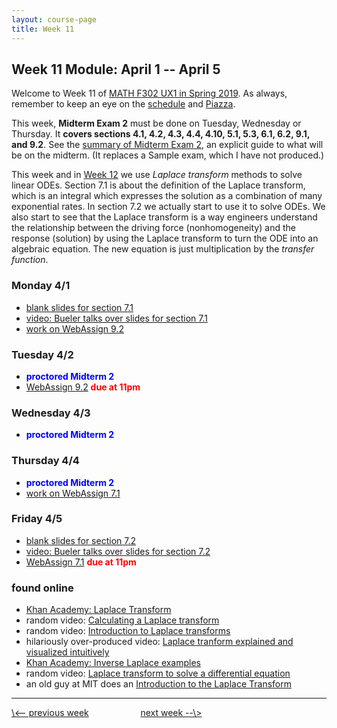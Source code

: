 ```yaml
---
layout: course-page
title: Week 11
---
```


## Week 11 Module: April 1 -- April 5

Welcome to Week 11 of [MATH F302 UX1 in Spring 2019](index.html).  As always, remember to keep an eye on the [schedule](schedule.pdf) and [Piazza](https://piazza.com/uaf/spring2019/math302ux1/home).

This week, **Midterm Exam 2** must be done on Tuesday, Wednesday or Thursday.  It **covers sections 4.1, 4.2, 4.3, 4.4, 4.10, 5.1, 5.3, 6.1, 6.2, 9.1, and 9.2**.  See the [summary of Midterm Exam 2](assets/sample/mid2-summary.pdf), an explicit guide to what will be on the midterm.  (It replaces a Sample exam, which I have not produced.)

This week and in [Week 12](week12) we use _Laplace transform_ methods to solve linear ODEs.  Section 7.1 is about the definition of the Laplace transform, which is an integral which expresses the solution as a combination of many exponential rates.  In section 7.2 we actually start to use it to solve ODEs.  We also start to see that the Laplace transform is a way engineers understand the relationship between the driving force (nonhomogeneity) and the response (solution) by using the Laplace transform to turn the ODE into an algebraic equation.  The new equation is just multiplication by the _transfer function_.

### Monday 4/1
* [blank slides for section 7.1](assets/slides/7-1.pdf)
* [video: Bueler talks over slides for section 7.1](https://github.com/bueler/diff-eq-videos/blob/master/video-7-1-math302.mp4?raw=true)
* [work on WebAssign 9.2](https://www.webassign.net/)

### Tuesday 4/2
* <span style="color:blue">**proctored Midterm 2**</span>
* [WebAssign 9.2](https://www.webassign.net/) <span style="color:red">**due at 11pm**</span>

### Wednesday 4/3
* <span style="color:blue">**proctored Midterm 2**</span>

### Thursday 4/4
* <span style="color:blue">**proctored Midterm 2**</span>
* [work on WebAssign 7.1](https://www.webassign.net/)

### Friday 4/5
* [blank slides for section 7.2](assets/slides/7-2.pdf)
* [video: Bueler talks over slides for section 7.2](https://github.com/bueler/diff-eq-videos/blob/master/video-7-2-math302.mp4?raw=true)
* [WebAssign 7.1](https://www.webassign.net/) <span style="color:red">**due at 11pm**</span>

### found online
* [Khan Academy: Laplace Transform](https://www.khanacademy.org/math/differential-equations/laplace-transform/laplace-transform-tutorial/v/laplace-transform-1)
* random video: [Calculating a Laplace transform](https://www.youtube.com/watch?v=wI6ki-_79nc)
* random video: [Introduction to Laplace transforms](https://www.youtube.com/watch?v=TmDPbofx2Nk)
* hilariously over-produced video: [Laplace tranform explained and visualized intuitively](https://www.youtube.com/watch?v=6MXMDrs6ZmA)
* [Khan Academy: Inverse Laplace examples](https://www.khanacademy.org/math/differential-equations/laplace-transform/properties-of-laplace-transform/v/inverse-laplace-examples)
* random video: [Laplace transform to solve a differential equation](https://www.youtube.com/watch?v=kbp9qWS-Bsk)
* an old guy at MIT does an [Introduction to the Laplace Transform](https://ocw.mit.edu/courses/mathematics/18-03-differential-equations-spring-2010/video-lectures/lecture-19-introduction-to-the-laplace-transform/)

<hr>
<a align="left" href="week10">\<-- previous week</a>  &nbsp; &nbsp; &nbsp; &nbsp; &nbsp; &nbsp; &nbsp; &nbsp; &nbsp; &nbsp; <a align="right" href="week12">next week --\></a>
